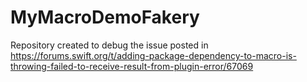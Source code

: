 # MyMacroDemoFakery
Repository created to debug the issue posted in https://forums.swift.org/t/adding-package-dependency-to-macro-is-throwing-failed-to-receive-result-from-plugin-error/67069
